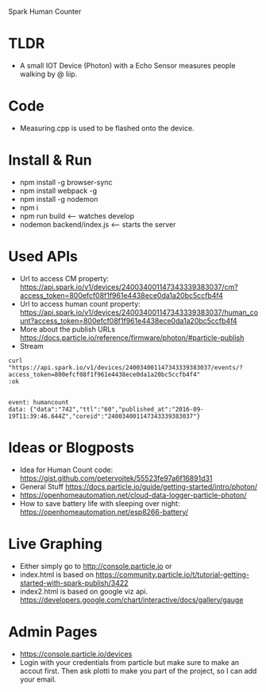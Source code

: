Spark Human Counter

# TLDR
- A small IOT Device (Photon) with a Echo Sensor measures people walking by @ liip.

# Code
- Measuring.cpp is used to be flashed onto the device.

# Install & Run
- npm install -g browser-sync
- npm install webpack -g
- npm install -g nodemon
- npm i
- npm run build <-- watches develop
- nodemon backend/index.js  <-- starts the server

# Used APIs
- Url to access CM property: https://api.spark.io/v1/devices/240034001147343339383037/cm?access_token=800efcf08f1f961e4438ece0da1a20bc5ccfb4f4
- Url to access human count property: https://api.spark.io/v1/devices/240034001147343339383037/human_count?access_token=800efcf08f1f961e4438ece0da1a20bc5ccfb4f4
- More about the publish URLs https://docs.particle.io/reference/firmware/photon/#particle-publish
- Stream
```
curl "https://api.spark.io/v1/devices/240034001147343339383037/events/?access_token=800efcf08f1f961e4438ece0da1a20bc5ccfb4f4"
:ok


event: humancount
data: {"data":"742","ttl":"60","published_at":"2016-09-19T11:39:46.644Z","coreid":"240034001147343339383037"}
```  

# Ideas or Blogposts
- Idea for Human Count code: https://gist.github.com/petervojtek/55523fe97a6f16891d31
- General Stuff https://docs.particle.io/guide/getting-started/intro/photon/
- https://openhomeautomation.net/cloud-data-logger-particle-photon/
- How to save battery life with sleeping over night: https://openhomeautomation.net/esp8266-battery/

# Live Graphing
- Either simply go to http://console.particle.io or 
- index.html is based on https://community.particle.io/t/tutorial-getting-started-with-spark-publish/3422
- index2.html is based on google viz api. https://developers.google.com/chart/interactive/docs/gallery/gauge

# Admin Pages
- https://console.particle.io/devices
- Login with your credentials from particle but make sure to make an accout first. Then ask plotti to make you part of the project, so I can add your email.

